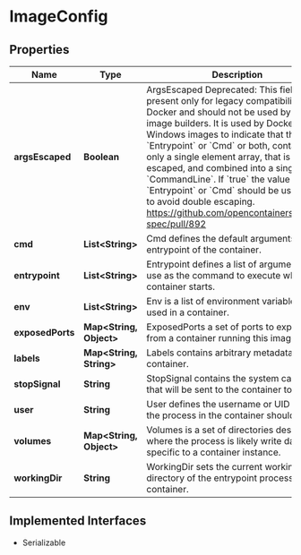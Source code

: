 

# ImageConfig


## Properties

| Name | Type | Description | Notes |
|------------ | ------------- | ------------- | -------------|
|**argsEscaped** | **Boolean** | ArgsEscaped  Deprecated: This field is present only for legacy compatibility with Docker and should not be used by new image builders.  It is used by Docker for Windows images to indicate that the &#x60;Entrypoint&#x60; or &#x60;Cmd&#x60; or both, contains only a single element array, that is a pre-escaped, and combined into a single string &#x60;CommandLine&#x60;. If &#x60;true&#x60; the value in &#x60;Entrypoint&#x60; or &#x60;Cmd&#x60; should be used as-is to avoid double escaping. https://github.com/opencontainers/image-spec/pull/892 |  [optional] |
|**cmd** | **List&lt;String&gt;** | Cmd defines the default arguments to the entrypoint of the container. |  [optional] |
|**entrypoint** | **List&lt;String&gt;** | Entrypoint defines a list of arguments to use as the command to execute when the container starts. |  [optional] |
|**env** | **List&lt;String&gt;** | Env is a list of environment variables to be used in a container. |  [optional] |
|**exposedPorts** | **Map&lt;String, Object&gt;** | ExposedPorts a set of ports to expose from a container running this image. |  [optional] |
|**labels** | **Map&lt;String, String&gt;** | Labels contains arbitrary metadata for the container. |  [optional] |
|**stopSignal** | **String** | StopSignal contains the system call signal that will be sent to the container to exit. |  [optional] |
|**user** | **String** | User defines the username or UID which the process in the container should run as. |  [optional] |
|**volumes** | **Map&lt;String, Object&gt;** | Volumes is a set of directories describing where the process is likely write data specific to a container instance. |  [optional] |
|**workingDir** | **String** | WorkingDir sets the current working directory of the entrypoint process in the container. |  [optional] |


## Implemented Interfaces

* Serializable


